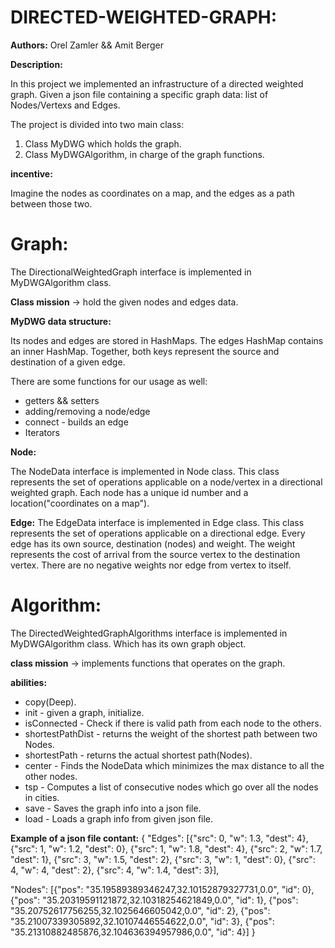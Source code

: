 # DIRECTED-WEIGHTED-GRAPH:

**Authors:** Orel Zamler && Amit Berger 

****************************Description:****************************

In this project we implemented an infrastructure of a directed weighted graph.
Given a json file containing a specific graph data: list of Nodes/Vertexs and Edges.

The project is divided into two main class:

1. Class MyDWG which holds the graph.
2. Class MyDWGAlgorithm, in charge of the graph functions.

****************************incentive:****************************

Imagine the nodes as coordinates on a map, and the edges as a path between those two.


# Graph:

The DirectionalWeightedGraph interface is implemented in MyDWGAlgorithm class.

**Class mission** -> hold the given nodes and edges data.

**MyDWG data structure:**

Its nodes and edges are stored in HashMaps.
The edges HashMap contains an inner HashMap. Together, both keys represent the source and destination of a given edge.

There are some functions for our usage as well:
 * getters && setters
 * adding/removing a node/edge
 * connect - builds an edge
 * Iterators

**Node:**

The NodeData interface is implemented in Node class.
This class represents the set of operations applicable on a node/vertex in a directional weighted graph.
Each node has a unique id number and a location("coordinates on a map").

**Edge:**
The EdgeData interface is implemented in Edge class.
This class represents the set of operations applicable on a directional edge.
Every edge has its own source, destination (nodes) and weight.
The weight represents the cost of arrival from the source vertex to the destination vertex.
There are no negative weights nor edge from vertex to itself.

# Algorithm:

The DirectedWeightedGraphAlgorithms interface is implemented in MyDWGAlgorithm class.
Which has its own graph object.

**class mission** -> implements functions that operates on the graph.

**abilities:** 
 * copy(Deep).
 * init - given a graph, initialize.
 * isConnected -  Check if there is valid path from each node to the others.
 * shortestPathDist - returns the weight of the shortest path between two Nodes.
 * shortestPath - returns the actual shortest path(Nodes).
 * center - Finds the NodeData which minimizes the max distance to all the other nodes.
 * tsp - Computes a list of consecutive nodes which go over all the nodes in cities.
 * save - Saves the graph info into a json file.
 * load - Loads a graph info from given json file.


**Example of a json file contant:**
{
  "Edges": [{"src": 0, "w": 1.3, "dest": 4}, {"src": 1, "w": 1.2, "dest": 0}, {"src": 1, "w": 1.8, "dest": 4}, {"src": 2, "w": 1.7, "dest": 1}, {"src": 3, "w": 1.5, "dest": 2}, {"src": 3, "w": 1, "dest": 0}, {"src": 4, "w": 4, "dest": 2}, {"src": 4, "w": 1.4, "dest": 3}],
  
  "Nodes": [{"pos": "35.19589389346247,32.10152879327731,0.0", "id": 0}, {"pos": "35.20319591121872,32.10318254621849,0.0", "id": 1}, {"pos": "35.20752617756255,32.1025646605042,0.0", "id": 2}, {"pos": "35.21007339305892,32.10107446554622,0.0", "id": 3}, {"pos": "35.21310882485876,32.104636394957986,0.0", "id": 4}]
}
